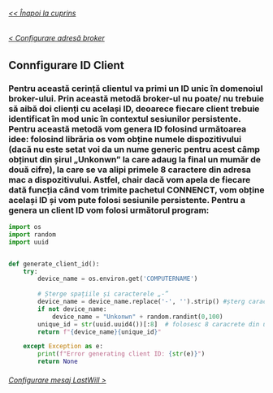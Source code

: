 ###### [<< Înapoi la cuprins](../Cuprins.md)
###### [< Configurare adresă broker](03.%20Configurare%20adresă%20broker.md)
## Connfigurare ID Client
### Pentru această cerință clientul va primi un ID unic în domenoiul broker-ului. Prin această metodă broker-ul nu poate/ nu trebuie să aibă doi clienți cu același ID, deoarece fiecare client trebuie identificat în mod unic în contextul sesiunilor persistente. Pentru această metodă vom genera ID folosind următoarea idee: folosind librăria os vom obține numele dispozitivului (dacă nu este setat voi da un nume generic pentru acest câmp obținut din șirul „Unkonwn” la care adaug la final un mumăr de două cifre), la care se va alipi primele 8 caractere din adresa mac a dispozitivului. Astfel, chair dacă vom apela de fiecare dată funcția când vom trimite pachetul CONNENCT, vom obține același ID și vom pute folosi sesiunile persistente. Pentru a genera un client ID vom folosi următorul program:
```Python
import os
import random
import uuid


def generate_client_id():
    try:
        device_name = os.environ.get('COMPUTERNAME')
    
        # Șterge spațiile și caracterele „-”
        device_name = device_name.replace('-', '').strip() #șterg caracterul '-' din numele dispozitvului
        if not device_name:
            device_name = "Unkonwn" + random.randint(0,100)
        unique_id = str(uuid.uuid4())[:8]  # folosesc 8 caracrete din uuid
        return f"{device_name}{unique_id}"

    except Exception as e:
        print(f"Error generating client ID: {str(e)}")
        return None
```
###### [Configurare mesaj LastWill >](05.%20Configurare%20mesaj%20LastWill.md)